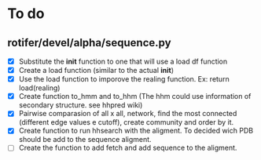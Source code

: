 To do
============

## rotifer/devel/alpha/sequence.py
- [x] Substitute the __init__ function to one that will use a load df function  
- [x] Create a load function (similar to the actual __init__)  
- [x] Use the load function to imporove the realing function. Ex: return load(realing)  
- [x] Create function to_hmm and to_hhm (The hhm could use information of secondary structure. see hhpred wiki)
- [x] Pairwise comparasion of all x all, network, find the most connected (different edge values e cutoff), create community and order by it. 
- [x] Create function to run hhsearch with the aligment. To decided wich PDB should be add to the sequence aligment.   
- [ ] Create the function to add fetch and add sequence to the aligment.

